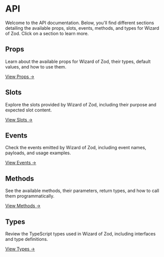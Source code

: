 # API

Welcome to the API documentation. Below, you'll find different sections detailing the available props, slots, events, methods, and types for Wizard of Zod. Click on a section to learn more.

## Props

Learn about the available props for Wizard of Zod, their types, default values, and how to use them.

[View Props →](./props.md)

## Slots

Explore the slots provided by Wizard of Zod, including their purpose and expected slot content.

[View Slots →](./slots.md)

## Events

Check the events emitted by Wizard of Zod, including event names, payloads, and usage examples.

[View Events →](./events.md)

## Methods

See the available methods, their parameters, return types, and how to call them programmatically.

[View Methods →](./methods.md)

## Types

Review the TypeScript types used in Wizard of Zod, including interfaces and type definitions.

[View Types →](./types.md)  
